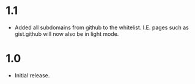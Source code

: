 # 1.1
- Added all subdomains from github to the whitelist. I.E. pages such as gist.github will now also be in light mode.

# 1.0
- Initial release.
